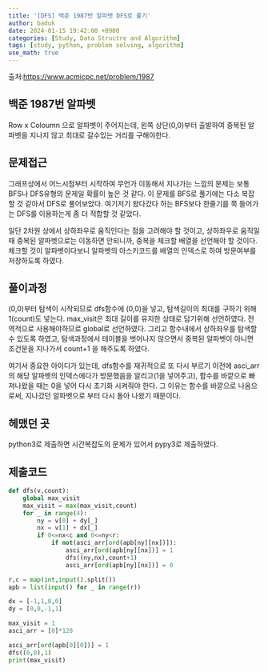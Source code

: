 ```yaml
---
title: '[DFS] 백준 1987번 알파벳 DFS로 풀기'
author: baduk
date: 2024-01-15 19:42:00 +0900
categories: [Study, Data Structre and Algorithm]
tags: [study, python, problem solving, algorithm]
use_math: true
---
```

출처:<https://www.acmicpc.net/problem/1987>

## 백준 1987번 알파벳
Row x Coloumn 으로 알파벳이 주어지는데, 왼쪽 상단(0,0)부터 출발하여 중복된 알파벳을 지나지 않고 최대로 갈수있는 거리를 구해야한다.

## 문제접근
그래프상에서 어느시점부터 시작하여 무언가 이동해서 지나가는 느낌의 문제는 보통 BFS나 DFS유형의 문제일 확률이 높은 것 같다. 이 문제를 BFS로 풀기에는 다소 복잡할 것 같아서 DFS로 풀어보았다. 여기저기 왔다갔다 하는 BFS보다 한줄기를 쭉 들어가는 DFS를 이용하는게 좀 더 적합할 것 같았다. 

일단 2차원 상에서 상하좌우로 움직인다는 점을 고려해야 할 것이고, 상하좌우로 움직일때 중복된 알파벳으로는 이동하면 안되니까, 중복을 체크할 배열을 선언해야 할 것이다. 체크할 것이 알파벳이다보니 알파벳의 아스키코드를 배열의 인덱스로 하여 방문여부를 저장하도록 하였다.

## 풀이과정
(0,0)부터 탐색이 시작되므로 dfs함수에 (0,0)을 넣고, 탐색길이의 최대를 구하기 위해 1(count)도 넣는다. max_visit은 최대 길이를 유지한 상태로 담기위해 선언하였다. 전역적으로 사용해야하므로 global로 선언하였다. 그리고 함수내에서 상하좌우를 탐색할 수 있도록 하였고, 탐색과정에서 테이블을 벗어나지 않으면서 중복된 알파벳이 아니면 조건문을 지나가서 count+1 을 해주도록 하였다.

여기서 중요한 아이디가 있는데, dfs함수를 재귀적으로 또 다시 부르기 이전에 asci_arr의 해당 알파벳의 인덱스에다가 방문했음을 알리고(1을 넣어주고), 함수를 바깥으로 빠져나왔을 때는 0을 넣어 다시 초기화 시켜줘야 한다. 그 이유는 함수를 바깥으로 나옴으로써, 지나갔던 알파벳으로 부터 다시 돌아 나왔기 때문이다.


## 헤맸던 곳
python3로 제출하면 시간복잡도의 문제가 있어서 pypy3로 제출하였다.


## 제출코드
```python
def dfs(v,count):
    global max_visit
    max_visit = max(max_visit,count)
    for _ in range(4):
        ny = v[0] + dy[_]
        nx = v[1] + dx[_]
        if 0<=nx<c and 0<=ny<r:
            if not(asci_arr[ord(apb[ny][nx])]):
                asci_arr[ord(apb[ny][nx])] = 1
                dfs((ny,nx),count+1)
                asci_arr[ord(apb[ny][nx])] = 0

r,c = map(int,input().split())
apb = list(input() for _ in range(r))

dx = [-1,1,0,0]
dy = [0,0,-1,1]

max_visit = 1
asci_arr = [0]*128

asci_arr[ord(apb[0][0])] = 1
dfs((0,0),1)
print(max_visit)
```


